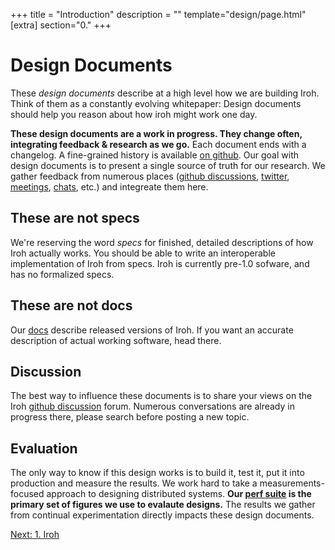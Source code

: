+++
title = "Introduction"
description = ""
template="design/page.html"
[extra]
section="0."
+++

# Design Documents

These _design documents_ describe at a high level how we are building Iroh. Think of them as a constantly evolving whitepaper: Design documents should help you reason about how iroh might work one day.

**These design documents are a work in progress. They change often, integrating feedback & research as we go.** Each document ends with a changelog. A fine-grained history is available [on github](https://github.com/n0-computer/iroh.compute). Our goal with design documents is to present a single source of truth for our research. We gather feedback from numerous places ([github discussions](https://github.com/n0-computer/iroh/discussions), [twitter](https://twitter.com/n0computer), [meetings](https://www.youtube.com/watch?v=XMLiq9d50Fs), [chats](https://discord.com/invite/ipfs), etc.) and integreate them here.

## These are not specs

We're reserving the word _specs_ for finished, detailed descriptions of how Iroh actually works. You should be able to write an interoperable implementation of Iroh from specs. Iroh is currently pre-1.0 sofware, and has no formalized specs. 

## These are not docs

Our [docs](/docs) describe released versions of Iroh. If you want an accurate description of actual working software, head there.


## Discussion

The best way to influence these documents is to share your views on the Iroh [github discussion](https://github.com/n0-computer/iroh) forum. Numerous conversations are already in progress there, please search before posting a new topic.

## Evaluation

The only way to know if this design works is to build it, test it, put it into production and measure the results. We work hard to take a measurements-focused approach to designing distributed systems. **Our [perf suite](https://perf.iroh.computer) is the primary set of figures we use to evalaute designs.** The results we gather from continual experimentation directly impacts these design documents.


<a class="next-page-button" href="/design/iroh">
Next: 1. Iroh
</a>